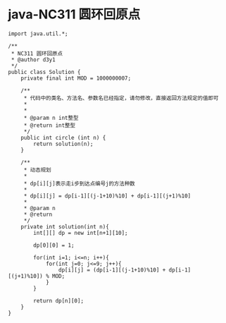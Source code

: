 # java-NC311 圆环回原点


    import java.util.*;
    
    /**
     * NC311 圆环回原点
     * @author d3y1
     */
    public class Solution {
        private final int MOD = 1000000007;
    
        /**
         * 代码中的类名、方法名、参数名已经指定，请勿修改，直接返回方法规定的值即可
         *
         *
         * @param n int整型
         * @return int整型
         */
        public int circle (int n) {
            return solution(n);
        }
    
        /**
         * 动态规划
         *
         * dp[i][j]表示走i步到达点编号j的方法种数
         * 
         * dp[i][j] = dp[i-1][(j-1+10)%10] + dp[i-1][(j+1)%10]
         *
         * @param n
         * @return
         */
        private int solution(int n){
            int[][] dp = new int[n+1][10];
    
            dp[0][0] = 1;
    
            for(int i=1; i<=n; i++){
                for(int j=0; j<=9; j++){
                    dp[i][j] = (dp[i-1][(j-1+10)%10] + dp[i-1][(j+1)%10]) % MOD;
                }
            }
    
            return dp[n][0];
        }
    }

  

